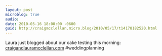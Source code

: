 ```yaml
---
layout: post
microblog: true
audio: 
date: 2010-05-16 18:00:00 -0600
guid: http://craigmcclellan.micro.blog/2010/05/17/t14178182520.html
---
```

Laura just blogged about our cake testing this morning: [craigandlauramcclellan.com](http://craigandlauramcclellan.com/?p=123) #weddingplanning
